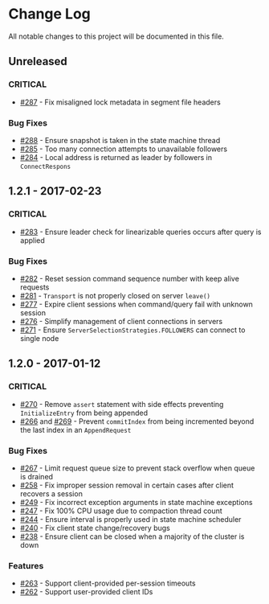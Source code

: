 # Change Log
All notable changes to this project will be documented in this file.

## Unreleased

### CRITICAL
* [#287](https://github.com/atomix/copycat/pull/287) - Fix misaligned lock metadata in segment file headers

### Bug Fixes
* [#288](https://github.com/atomix/copycat/pull/288) - Ensure snapshot is taken in the state machine thread
* [#285](https://github.com/atomix/copycat/pull/285) - Too many connection attempts to unavailable followers
* [#284](https://github.com/atomix/copycat/pull/284) - Local address is returned as leader by followers in `ConnectRespons`

## 1.2.1 - 2017-02-23

### CRITICAL
* [#283](https://github.com/atomix/copycat/pull/283) - Ensure leader check for linearizable queries occurs after query is applied

### Bug Fixes
* [#282](https://github.com/atomix/copycat/pull/282) - Reset session command sequence number with keep alive requests
* [#281](https://github.com/atomix/copycat/pull/281) - `Transport` is not properly closed on server `leave()`
* [#277](https://github.com/atomix/copycat/pull/277) - Expire client sessions when command/query fail with unknown session
* [#276](https://github.com/atomix/copycat/pull/276) - Simplify management of client connections in servers
* [#271](https://github.com/atomix/copycat/pull/271) - Ensure `ServerSelectionStrategies.FOLLOWERS` can connect to single node

## 1.2.0 - 2017-01-12

### CRITICAL
* [#270](https://github.com/atomix/copycat/pull/270) - Remove `assert` statement with side effects preventing `InitializeEntry` from being appended
* [#266](https://github.com/atomix/copycat/pull/266) and [#269](https://github.com/atomix/copycat/pull/269) - Prevent `commitIndex` from being incremented beyond the last index in an `AppendRequest`

### Bug Fixes
* [#267](https://github.com/atomix/copycat/pull/267) - Limit request queue size to prevent stack overflow when queue is drained
* [#258](https://github.com/atomix/copycat/pull/258) - Fix improper session removal in certain cases after client recovers a session
* [#249](https://github.com/atomix/copycat/pull/249) - Fix incorrect exception arguments in state machine exceptions
* [#247](https://github.com/atomix/copycat/pull/247) - Fix 100% CPU usage due to compaction thread count
* [#244](https://github.com/atomix/copycat/pull/244) - Ensure interval is properly used in state machine scheduler
* [#240](https://github.com/atomix/copycat/pull/240) - Fix client state change/recovery bugs
* [#238](https://github.com/atomix/copycat/pull/238) - Ensure client can be closed when a majority of the cluster is down

### Features
* [#263](https://github.com/atomix/copycat/pull/263) - Support client-provided per-session timeouts
* [#262](https://github.com/atomix/copycat/pull/262) - Support user-provided client IDs
